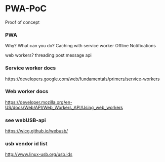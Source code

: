 # PWA-PoC
Proof of concept

### PWA
Why?
What can you do?
Caching with service worker
Offline
Notifications

web workers?
threading
post message api

### Service worker docs
https://developers.google.com/web/fundamentals/primers/service-workers

### Web worker docs
https://developer.mozilla.org/en-US/docs/Web/API/Web_Workers_API/Using_web_workers

### see webUSB-api
https://wicg.github.io/webusb/

### usb vendor id list
http://www.linux-usb.org/usb.ids